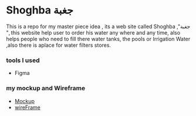 # Shoghba جغبة

This is a repo for my master piece idea , its a web site called Shoghba ,"جغبة ",
this website help user to order his water any where and any time, also helps people who need to fill there water tanks,
the pools or Irrigation Water ,also there is aplace for water filters stores.

### tools  I used 
* Figma

### my mockup and Wireframe

* [Mockup](https://www.figma.com/file/ZfS1VejCs10uUGvtjrZmaJ/%D8%AC%D8%BA%D8%A8%D8%A9_mockUp?node-id=0-1&t=phWpBlxJnZDPPFBp-0)
* [wireFrame](https://www.figma.com/file/KuehF4WkCdtjgiJ2R0LVkq/shoghbaWireFrame?t=D15dras9NqPGlsMb-0)
